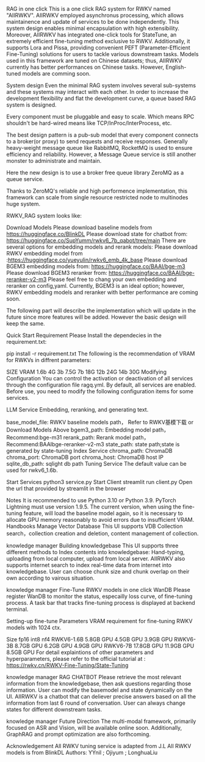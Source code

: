 RAG in one click
This is a one click RAG system for RWKV named "AIIRWKV". AIIRWKV employed asynchronus processing, which allows maintainence and update of services to be done independently. This system design enables minimal encapsulation with high extensibility. Moreover, AIIRWKV has integrated one-click tools for StateTune, an extremely efficient fine-tuning method exclusive to RWKV. Additionally, it supports Lora and Pissa, providing convenient PEFT (Parameter-Efficient Fine-Tuning) solutions for users to tackle various downstream tasks. Models used in this framework are tuned on Chinese datasets; thus, AIIRWKV currently has better performances on Chinese tasks. However, English-tuned models are comming soon.

System design
Even the minimal RAG system involves several sub-systems and these systems may interact with each other. In order to increase the development flexibility and flat the development curve, a queue based RAG system is designed.

Every component must be pluggable and easy to scale. Which means RPC shouldn't be hard-wired means like TCP/InProc/InterProcess, etc.

The best design pattern is a pub-sub model that every component connects to a broker(or proxy) to send requests and receive responses. Generally heavy-weight message queue like RabbitMQ, RocketMQ is used to ensure efficiency and reliability. However, a Message Queue service is still another monster to administrate and maintain.

Here the new design is to use a broker free queue library ZeroMQ as a queue service.

Thanks to ZeroMQ's reliable and high performence implementation, this framework can scale from single resource restricted node to multinodes huge system.

RWKV_RAG system looks like:


Download Models
Please download baseline models from https://huggingface.co/BlinkDL
Please download state for chatbot from: https://huggingface.co/SupYumm/rwkv6_7b_qabot/tree/main
There are several options for embedding models and rerank models:
Please download RWKV embedding model from :https://huggingface.co/yueyulin/rwkv6_emb_4k_base
Please download BGEM3 embedding models from: https://huggingface.co/BAAI/bge-m3
Please download BGEM3 reranker from: https://huggingface.co/BAAI/bge-reranker-v2-m3
Please feel free to chang your own embedding and reranker on config,yaml. Currently, BGEM3 is an ideal option; however, RWKV embedding models and reranker with better performance are coming soon.

The following part will describe the implementation which will update in the future since more features will be added. However the basic design will keep the same.

Quick Start
Requirement
Please Install the dependecies in the requirement.txt:

pip install -r requirement.txt 
The following is the recommendation of VRAM for RWKVs in diffrent parameters:

SIZE	VRAM
1.6b	4G
3b	7.5G
7b	18G
12b	24G
14b	30G
Modifying Configuration
You can control the activation or deactivation of all services through the configuration file ragq.yml. By default, all services are enabled. Before use, you need to modify the following configuration items for some services.

LLM Service
Embedding, reranking, and generating text.

base_model_file: RWKV baseline models path， Refer to RWKV基模下载 or Download Models Above
bgem3_path: Embedding model path，Recommend:bge-m31
rerank_path: Rerank model path，Recommend:BAAIbge-reranker-v2-m3
state_path: state path;state is generated by state-tuning
Index Service
chroma_path: ChromaDB
chroma_port: ChromaDB port
chroma_host: ChromaDB host IP
sqlite_db_path: sqlight db path
Tuning Service
The default value can be used for rwkv6_1.6b.

Start Services
python3 service.py 
Start Client
streamlit run client.py
Open the url that provided by streamlit in the browser

Notes
It is recommended to use Python 3.10 or Python 3.9.
PyTorch Lightning must use version 1.9.5.
The current version, when using the fine-tuning feature, will load the baseline model again, so it is necessary to allocate GPU memory reasonably to avoid errors due to insufficient VRAM.
Handbooks
Manage Vector Database
This UI supports VDB Collection search，collection creation and deletion, content management of collection.

knowledge manager
Building knowledgebase
This UI supports three different methods to Index contents into knowledgebase: Hand-typing, uploading from local computer, upload from local server. AIIRWKV also supports internet search to index real-time data from internet into knowledgebase. User can choose chunk size and chunk overlap on their own according to vairous situation.

knowledge manager
Fine-Tune RWKV models in one click
WanDB
Please register WanDB to monitor the status, especailly loss curve, of fine-tuning process. A task bar that tracks fine-tuning process is displayed at backend terminal.

Setting-up fine-tune Parameters
VRAM requirement for fine-tuning RWKV models with 1024 ctx.

Size	fp16	int8	nf4
RWKV6-1.6B	5.8GB GPU	4.5GB GPU	3.9GB GPU
RWKV6-3B	8.7GB GPU	6.2GB GPU	4.9GB GPU
RWKV6-7B	17.8GB GPU	11.9GB GPU	8.5GB GPU
For detail explaintions of other parameters and hyperparameters, please refer to the official tutorial at : https://rwkv.cn/RWKV-Fine-Tuning/State-Tuning

knowledge manager
RAG CHATBOT
Please retrieve the most relevant information from the knowledgebase, then ask questions regarding those information. User can modify the basemodel and state dynamically on the UI. AIIRWKV is a chatbot that can deliever precise answers based on all the information from last 6 round of conversation. User can always change states for different downstream tasks.

knowledge manager
Future Direction
The multi-modal framework, primarily focused on ASR and Vision, will be available online soon. Additionally, GraphRAG and prompt optimization are also forthcoming.

Acknowledgement
All RWKV tuning service is adapted from J.L
All RWKV models is from BlinkDL
Authors: YYnil ; Ojiyum ; LonghuaLiu

